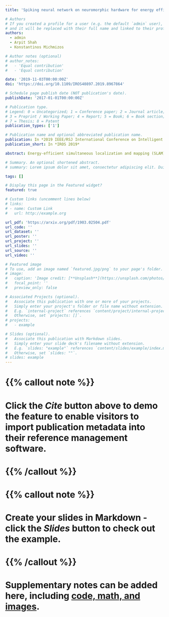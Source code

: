 ```yaml
---
title: 'Spiking neural network on neuromorphic hardware for energy efficient unidimensional SLAM'

# Authors
# If you created a profile for a user (e.g. the default `admin` user), write the username (folder name) here
# and it will be replaced with their full name and linked to their profile.
authors:
  - admin
  - Arpit Shah
  - Konstantinos Michmizos

# Author notes (optional)
# author_notes:
#   - 'Equal contribution'
#   - 'Equal contribution'

date: '2019-11-03T00:00:00Z'
doi: 'https://doi.org/10.1109/IROS40897.2019.8967864'

# Schedule page publish date (NOT publication's date).
publishDate: '2017-01-01T00:00:00Z'

# Publication type.
# Legend: 0 = Uncategorized; 1 = Conference paper; 2 = Journal article;
# 3 = Preprint / Working Paper; 4 = Report; 5 = Book; 6 = Book section;
# 7 = Thesis; 8 = Patent
publication_types: ['1']

# Publication name and optional abbreviated publication name.
publication: In *2019 IEEE/RSJ International Conference on Intelligent Robots and Systems (IROS)*
publication_short: In *IROS 2019*

abstract: Energy-efficient simultaneous localization and mapping (SLAM) is crucial for mobile robots exploring unknown environments. The mammalian brain solves SLAM via a network of specialized neurons, exhibiting asynchronous computations and event-based communications, with very low energy consumption. We propose a brain-inspired spiking neural network (SNN) architecture that solves the unidimensional SLAM by introducing spike-based reference frame transformation, visual likelihood computation, and Bayesian inference. We integrated our neuromorphic algorithm to Intel's Loihi neuromorphic processor, a non-Von Neumann hardware that mimics the brain's computing paradigms. We performed comparative analyses for accuracy and energy-efficiency between our neuromorphic approach and the GMapping algorithm, which is widely used in small environments. Our Loihi-based SNN architecture consumes 100 times less energy than GMapping run on a CPU while having comparable accuracy in head direction localization and map-generation. These results pave the way for scaling our approach towards active-SLAM alternative solutions for Loihi-controlled autonomous robots.

# Summary. An optional shortened abstract.
# summary: Lorem ipsum dolor sit amet, consectetur adipiscing elit. Duis posuere tellus ac convallis placerat. Proin tincidunt magna sed ex sollicitudin condimentum.

tags: []

# Display this page in the Featured widget?
featured: true

# Custom links (uncomment lines below)
# links:
# - name: Custom Link
#   url: http://example.org

url_pdf: 'https://arxiv.org/pdf/1903.02504.pdf'
url_code: ''
url_dataset: ''
url_poster: ''
url_project: ''
url_slides: ''
url_source: ''
url_video: ''

# Featured image
# To use, add an image named `featured.jpg/png` to your page's folder.
# image:
#   caption: 'Image credit: [**Unsplash**](https://unsplash.com/photos/pLCdAaMFLTE)'
#   focal_point: ''
#   preview_only: false

# Associated Projects (optional).
#   Associate this publication with one or more of your projects.
#   Simply enter your project's folder or file name without extension.
#   E.g. `internal-project` references `content/project/internal-project/index.md`.
#   Otherwise, set `projects: []`.
# projects:
#   - example

# Slides (optional).
#   Associate this publication with Markdown slides.
#   Simply enter your slide deck's filename without extension.
#   E.g. `slides: "example"` references `content/slides/example/index.md`.
#   Otherwise, set `slides: ""`.
# slides: example
---
```


# {{% callout note %}}
# Click the _Cite_ button above to demo the feature to enable visitors to import publication metadata into their reference management software.
# {{% /callout %}}

# {{% callout note %}}
# Create your slides in Markdown - click the _Slides_ button to check out the example.
# {{% /callout %}}

# Supplementary notes can be added here, including [code, math, and images](https://wowchemy.com/docs/writing-markdown-latex/).

